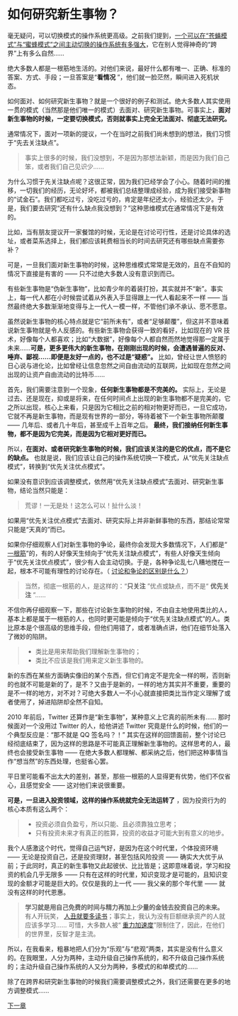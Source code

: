 # 如何研究新生事物？
 
 毫无疑问，可以切换模式的操作系统更高级。之前我们提到，[一个可以在“苍蝇模式”与“蜜蜂模式”之间主动切换的操作系统有多强大](A20.md)，它在别人觉得神奇的“跨界”上有多么自然……
 
 绝大多数人都是一根筋地生活的。对他们来说，最好什么都有唯一、正确、标准的答案、方式、手段；一旦答案是“**看情况**  ”，他们就一脸茫然，瞬间进入死机状态。
 
 如何面对、如何研究新生事物？就是一个很好的例子和测试。绝大多数人其实使用一贯的模式（当然那是他们唯一的模式）去面对、研究新生事物。可事实上，**面对新生事物的时候，一定要切换模式，否则就事实上完全无法面对、彻底无法研究。** 
 
 通常情况下，面对一项新的提议，一个在当时之前我们尚未想到的想法，我们习惯于“先去关注缺点”。
 
 > 事实上很多的时候，我们没想到，不是因为那想法新颖，而是因为我们自己笨，或者我们自己见识少……
 
 为什么习惯于先关注缺点呢？这很正常，因为我们已经学会了小心。随着时间的推移，一切我们的经历，无论好坏，都被我们总结整理成经验，成为我们接受新事物的“试金石”。我们都吃过亏，没吃过亏的，肯定是年纪还太小，经验还太少。于是，我们要去研究“还有什么缺点我没想到？”这种思维模式在通常情况下是有效的。
 
 比如，当有朋友提议开一家餐馆的时候，无论是在讨论可行性，还是讨论具体的选址，或者菜系选择上，我们都应该耗费相当长的时间去研究还有哪些缺点需要弥补？
 
 可是，一旦我们面对新生事物的时候，这种思维模式常常是无效的，且在不自知的情况下直接是有害的 —— 只不过绝大多数人没有意识到而已。
 
 有些新生事物是“伪新生事物”，比如青少年的着装打扮，其实就并不“新”。事实上，每一代人都在小时候尝试着从外表入手显得跟上一代人看起来不一样 —— 当然最终绝大多数渐渐地变得与上一代人一模一样，不管他们承不承认、愿不愿意。
 
 虽然说新生事物的核心特点就是它“前所未有”，或者“足够颠覆”，但这并不意味着说新生事物就是令人反感的。有些新生事物会获得一致的看好，比如现在的 VR 技术，好像每个人都喜欢；比如“大数据”，好像每个人都自然而然地觉得那一定属于未来……**可是，更多更伟大的新生事物，在刚刚出现的时候，会遭遇普遍的反对、唾弃、鄙视……即便是友好一点的，也不过是“疑惑”。**  比如，曾经让世人愤怒的日心说与进化论，比如曾经让信息忽然之间自由流动的互联网，比如现在忽然之间出现的让资产自由流动的比特币……
 
 首先，我们需要注意到一个现象，**任何新生事物都是不完美的。** 实际上，无论是过去、还是现在，抑或是将来，在任何时间点上出现的新生事物都不是完美的，它之所以出现，核心上来看，只是因为它相比之前的相对物更好而已，一旦它成功，它就不再是新生事物，而是现有世界的一部分，等待着被下一个新生事物所颠覆 —— 几年后、或者几十年后，甚至成千上百年之后。 **最终，我们接纳任何新生事物，都不是因为它完美，而是因为它相对更好而已。** 
 
 所以，**在面对、或者研究新生事物的时候，我们应该关注的是它的优点，而不是它的缺点。**  也就是说，我们应该让自己的操作系统切换一下模式，从“优先关注缺点模式”，转换到“优先关注优点模式”。
 
 如果没有意识到应该调整模式，依然用“优先关注缺点模式”去面对、研究新生事物，结论当然只能是：
 
 > 荒谬！一无是处！这怎么可以！扯什么淡！
 
 如果用“优先关注优点模式”去面对、研究实际上并非新鲜事物的东西，那结论常常只能是“天真的”而已。
 
 如果你仔细观察人们对新生事物的争论，最终你会发现大多数情况下，人们都是“ [一根筋](A20.md)”的，有的人好像天生倾向于“优先关注缺点模式”，有些人好像天生倾向于“优先关注优点模式”，很少有人会主动切换。于是，各种争论乱七八糟地搅在一起，根本不可能有理性的讨论存在。（ [讨论和争论的区别是什么？](A11.md)）
 
 > 当然，彻底一根筋的人，是这样的：“**只关注** ”优点或缺点，而不是“ **优先关注**  ”……
 
 不信你再仔细观察一下，那些在讨论新生事物的时候，不由自主地使用类比的人，基本上都是属于一根筋的人，也同时更可能是倾向于“优先关注缺点模式”的人。类比原本是个很高级的思维手段，但他们用错了，或者准确点讲，他们在细节处落入了微妙的陷阱。
 
 > - 类比是用来帮助我们理解新生事物的；
 > - 类比不应该是我们用来定义新生事物的。
 
 新的东西在某些方面确实像旧的某个东西，但它们肯定不是完全一样的啊，否则新的也就不可能是新的了，是不？又由于是新的，一样的地方其实并不重要，重要的是不一样的地方，对不对？可绝大多数人一不小心就直接把类比当作定义理解了或者使用了，掉进陷阱却全然不自知。
 
 2010 年前后，Twitter 还算作是“新生事物”，某种意义上它真的前所未有…… 那时候面对一个没用过 Twitter 的人，给他讲述 Twitter 究竟是什么的时候，他们的一个典型反应是：“那不就是 QQ 签名吗？！” 其实在这样的回馈面前，整个讨论已经彻底结束了，因为这样的思路是不可能真正理解新生事物的。这样思考的人，最终也会接受新生事物 —— 在绝大多数人都理解、都采纳之后，他们把这种事情当作“想当然”的东西处理，也挺省心罢。
 
 平日里可能看不出太大的差别，甚至，那些一根筋的人显得更有优势，他们不仅省心，且感觉安全 —— 这对他们来说很重要。
 
**可是，一旦进入投资领域，这样的操作系统就完全无法运转了**  ，因为投资行为的核心本质有这么两个：
 
 > - 投资必须自负盈亏，所以只能、且必须靠独立思考；
 > - 只有投资未来才有真正的胜算，投资的收益才可能大到有意义的地步。
 
 我个人感激这个时代，觉得自己运气好，是因为在这个时代里，个体投资环境 —— 无论是投资自己，还是投资理财，甚至包括风险投资 —— 确实大大优于从前；于此同时，真正的新生事物又此起彼伏、比比皆是；这即意味着说，学习和投资的机会几乎无限多 —— 只有在这样的时代里，知识变现才是可能的，且知识变现的金额才可能是巨大的。仅仅是我的上一代 —— 我父亲的那个年代里 —— 就没有这样的时代恩惠。
 
 >**学习就是用自己免费的时间与精力再加上少量的金钱去投资自己的未来。**  有人开玩笑， [人丑就要多读书](A28.md)；事实上，我认为没有巨额继承资产的人就应该多学习…… 可惜，大多数人被“ [重力加速度](A03.md)”限制住了，因此，在他们的世界里，反智才是主流。
 
 所以，在我看来，粗暴地把人们分为“乐观”与“悲观”两类，其实是没有什么意义的。在我眼里，人分为两种，主动升级自己操作系统的，和不升级自己操作系统的；主动升级自己操作系统的人又分为两种，多模式的和单模式的……
 
 除了在跨界和研究新生事物的时候我们需要调整模式之外，我们还需要在更多的地方调整模式……
 
 [下一章](https://github.com/Hao-Chalmers/reborn/blob/addLink2Next/A33.md)
 